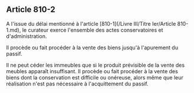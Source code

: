 Article 810-2
----
A l'issue du délai mentionné à l'article [810-1](/Livre III/Titre Ier/Article 810-1.md), le curateur exerce l'ensemble
des actes conservatoires et d'administration.

Il procède ou fait procéder à la vente des biens jusqu'à l'apurement du passif.

Il ne peut céder les immeubles que si le produit prévisible de la vente des
meubles apparaît insuffisant. Il procède ou fait procéder à la vente des biens
dont la conservation est difficile ou onéreuse, alors même que leur réalisation
n'est pas nécessaire à l'acquittement du passif.
